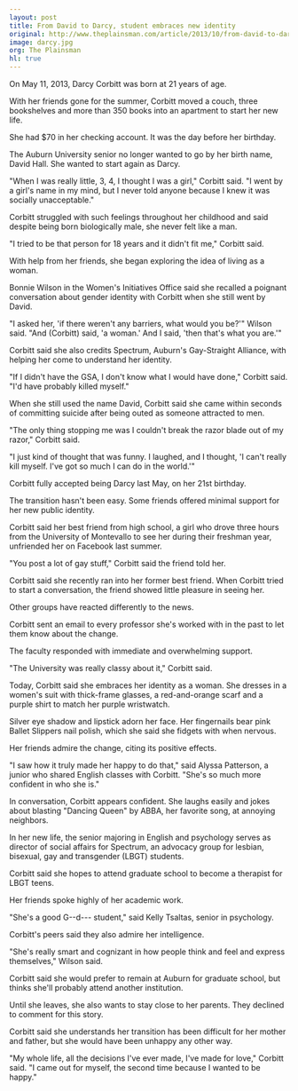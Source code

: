 ```yaml
---
layout: post
title: From David to Darcy, student embraces new identity
original: http://www.theplainsman.com/article/2013/10/from-david-to-darcy-student-embraces-new-identity?instance=Other_campus_stories
image: darcy.jpg
org: The Plainsman
hl: true
---
```


On May 11, 2013, Darcy Corbitt was born at 21 years of age.

With her friends gone for the summer, Corbitt moved a couch, three bookshelves and more than 350 books into an apartment to start her new life.

<!--break-->

She had $70 in her checking account. It was the day before her birthday.

The Auburn University senior no longer wanted to go by her birth name, David Hall. She wanted to start again as Darcy.

"When I was really little, 3, 4, I thought I was a girl," Corbitt said. "I went by a girl's name in my mind, but I never told anyone because I knew it was socially unacceptable."

Corbitt struggled with such feelings throughout her childhood and said despite being born biologically male, she never felt like a man.

"I tried to be that person for 18 years and it didn't fit me," Corbitt said.

With help from her friends, she began exploring the idea of living as a woman.

Bonnie Wilson in the Women's Initiatives Office said she recalled a poignant conversation about gender identity with Corbitt when she still went by David.

"I asked her, 'if there weren't any barriers, what would you be?'" Wilson said. "And (Corbitt) said, 'a woman.' And I said, 'then that's what you are.'"

Corbitt said she also credits Spectrum, Auburn's Gay-Straight Alliance, with helping her come to understand her identity.

"If I didn't have the GSA, I don't know what I would have done," Corbitt said. "I'd have probably killed myself."

When she still used the name David, Corbitt said she came within seconds of committing suicide after being outed as someone attracted to men.

"The only thing stopping me was I couldn't break the razor blade out of my razor," Corbitt said.

"I just kind of thought that was funny. I laughed, and I thought, 'I can't really kill myself. I've got so much I can do in the world.'"

Corbitt fully accepted being Darcy last May, on her 21st birthday.

The transition hasn't been easy. Some friends offered minimal support for her new public identity.

Corbitt said her best friend from high school, a girl who drove three hours from the University of Montevallo to see her during their freshman year, unfriended her on Facebook last summer.

"You post a lot of gay stuff," Corbitt said the friend told her.

Corbitt said she recently ran into her former best friend. When Corbitt tried to start a conversation, the friend showed little pleasure in seeing her.

Other groups have reacted differently to the news.

Corbitt sent an email to every professor she's worked with in the past to let them know about the change.

The faculty responded with immediate and overwhelming support.

"The University was really classy about it," Corbitt said.

Today, Corbitt said she embraces her identity as a woman. She dresses in a women's suit with thick-frame glasses, a red-and-orange scarf and a purple shirt to match her purple wristwatch.

Silver eye shadow and lipstick adorn her face. Her fingernails bear pink Ballet Slippers nail polish, which she said she fidgets with when nervous.

Her friends admire the change, citing its positive effects.

"I saw how it truly made her happy to do that," said Alyssa Patterson, a junior who shared English classes with Corbitt. "She's so much more confident in who she is."

In conversation, Corbitt appears confident. She laughs easily and jokes about blasting "Dancing Queen" by ABBA, her favorite song, at annoying neighbors.

In her new life, the senior majoring in English and psychology serves as director of social affairs for Spectrum, an advocacy group for lesbian, bisexual, gay and transgender (LBGT) students.

Corbitt said she hopes to attend graduate school to become a therapist for LBGT teens.

Her friends spoke highly of her academic work.

"She's a good G--d--- student," said Kelly Tsaltas, senior in psychology.

Corbitt's peers said they also admire her intelligence.

"She's really smart and cognizant in how people think and feel and express themselves," Wilson said.

Corbitt said she would prefer to remain at Auburn for graduate school, but thinks she'll probably attend another institution.

Until she leaves, she also wants to stay close to her parents. They declined to comment for this story.

Corbitt said she understands her transition has been difficult for her mother and father, but she would have been unhappy any other way.

"My whole life, all the decisions I've ever made, I've made for love," Corbitt said. "I came out for myself, the second time because I wanted to be happy."